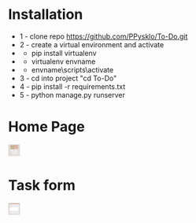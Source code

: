 # Installation
* 1 - clone repo https://github.com/PPysklo/To-Do.git
* 2 - create a virtual environment and activate
*  - pip install virtualenv
*  - virtualenv envname
*  - envname\scripts\activate
* 3 - cd into project "cd To-Do"
* 4 - pip install -r requirements.txt
* 5 - python manage.py runserver

# Home Page
<img src="./resources/images/index.JPG" style="width:1.5rem; height:1.5rem;">

# Task form
<img src="./resources/images/taskform.JPG" style="width:1.5rem; height:1.5rem;">
